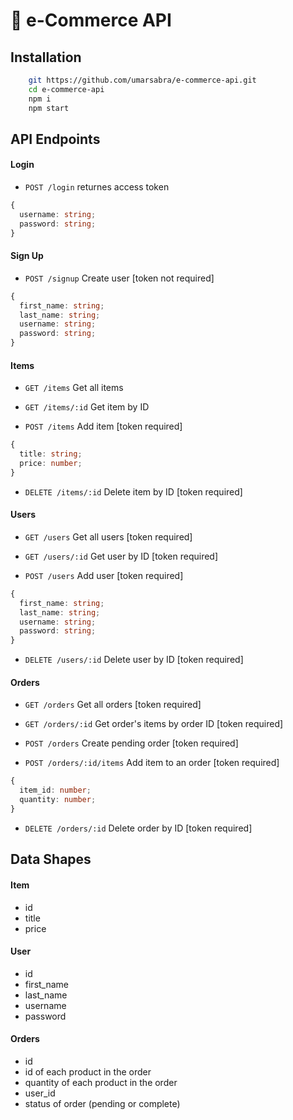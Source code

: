 # 🛒 e-Commerce API

## Installation

```bash
    git https://github.com/umarsabra/e-commerce-api.git
    cd e-commerce-api
    npm i
    npm start
```

## API Endpoints

#### Login

- `POST /login` returnes access token

```ts
{
  username: string;
  password: string;
}
```

#### Sign Up

- `POST /signup` Create user [token not required]

```ts
{
  first_name: string;
  last_name: string;
  username: string;
  password: string;
}
```

#### Items

- `GET /items` Get all items

- `GET /items/:id` Get item by ID

- `POST /items` Add item [token required]

```ts
{
  title: string;
  price: number;
}
```

- `DELETE /items/:id` Delete item by ID [token required]

#### Users

- `GET /users` Get all users [token required]

- `GET /users/:id` Get user by ID [token required]

- `POST /users` Add user [token required]

```ts
{
  first_name: string;
  last_name: string;
  username: string;
  password: string;
}
```

- `DELETE /users/:id` Delete user by ID [token required]

#### Orders

- `GET /orders` Get all orders [token required]

- `GET /orders/:id` Get order's items by order ID [token required]

- `POST /orders` Create pending order [token required]

- `POST /orders/:id/items` Add item to an order [token required]

```ts
{
  item_id: number;
  quantity: number;
}
```

- `DELETE /orders/:id` Delete order by ID [token required]

## Data Shapes

#### Item

- id
- title
- price

#### User

- id
- first_name
- last_name
- username
- password

#### Orders

- id
- id of each product in the order
- quantity of each product in the order
- user_id
- status of order (pending or complete)
